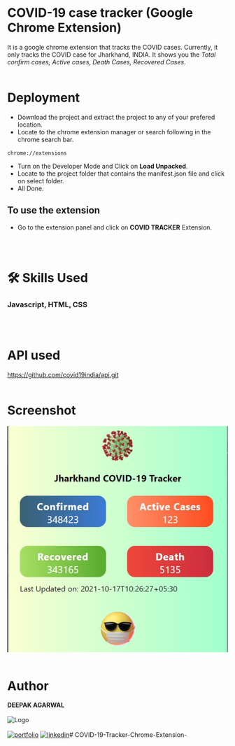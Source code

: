 # COVID-19 case tracker (Google Chrome Extension)
It is a google chrome extension that tracks the COVID cases. Currently, it only tracks the COVID case for Jharkhand, INDIA. It shows you the *Total confirm cases, Active cases, Death Cases, Recovered Cases*.
<br/><br>

# Deployment
- Download the project and extract the project to any of your prefered location.
- Locate to the chrome extension manager or search following in the chrome search bar.
```
chrome://extensions
```


- Turn on the Developer Mode and Click on **Load Unpacked**.
- Locate to the project folder that contains the manifest.json file and click on select folder.
- All Done.

## To use the extension


- Go to the extension panel and click on **COVID TRACKER** Extension.

<br/><br/>

# 🛠 Skills Used
### Javascript, HTML, CSS
<br/><br/>

# API used
https://github.com/covid19india/api.git
<br/><br/>

# Screenshot
![IMAGE](Images/screenshot.jpg)
<br/><br/>
# Author 
**DEEPAK AGARWAL** <br/><br/>
![Logo](https://github.com/deepaksanwaria/Swarastra/blob/7377029fa0a064e39c19538f6c22cf89b44c1a03/Readme-Image/Deepak-Agarwal.png?raw=true)
<br/><br/>
[![portfolio](https://img.shields.io/badge/portfolio-000?style=for-the-badge&logo=ko-fi&logoColor=white)](https://github.com/deepaksanwaria/)
[![linkedin](https://img.shields.io/badge/linkedin-0A66C2?style=for-the-badge&logo=linkedin&logoColor=white)](https://www.linkedin.com/in/deepak-agarwal-2460831a9/)# COVID-19-Tracker-Chrome-Extension-
